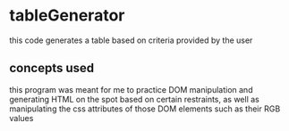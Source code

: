 # tableGenerator
this code generates a table based on criteria provided by the user
## concepts used
this program was meant for me to practice DOM manipulation and generating HTML on the spot based on certain restraints, as well as manipulating the css attributes of those DOM elements such as their RGB values
